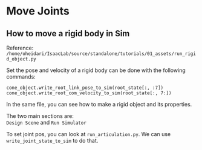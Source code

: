 # Move Joints


## How to move a rigid body in Sim
Reference: `/home/oheidari/IsaacLab/source/standalone/tutorials/01_assets/run_rigid_object.py`      

Set the pose and velocity of a rigid body can be done with the following commands:      

```
cone_object.write_root_link_pose_to_sim(root_state[:, :7])
cone_object.write_root_com_velocity_to_sim(root_state[:, 7:])
```

In the same file, you can see how to make a rigid object and its properties.


The two main sections are:      
`Design Scene` and `Run Simulator`


To set joint pos, you can look at `run_articulation.py`. We can use 
`write_joint_state_to_sim` to do that.